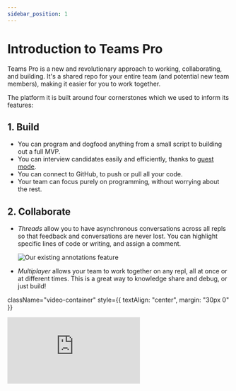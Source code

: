 ```yaml
---
sidebar_position: 1
---
```


# Introduction to Teams Pro

Teams Pro is a new and revolutionary approach to working, collaborating, and building. It's a shared repo for your entire team (and potential new team members), making it easier for you to work together.

The platform it is built around four cornerstones which we used to inform its features:

## 1. Build
  - You can program and dogfood anything from a small script to building out a full MVP.
  - You can interview candidates easily and efficiently, thanks to [guest mode](/teams-pro/interviewing-candidates).
 - You can connect to GitHub, to push or pull all your code.
 - Your team can focus purely on programming, without worrying about the rest.


## 2. Collaborate
 - *Threads* allow you to have asynchronous conversations across all repls so that feedback and conversations are never lost. You can highlight specific lines of code or writing, and assign a comment.

   <img src="https://blog.replit.com/images/threads/annotations.gif?" alt="Our existing annotations feature"/>

 - *Multiplayer* allows your team to work together on any repl, all at once or at different times. This is a great way to knowledge share and debug, or just build!

   <div
  className="video-container"
  style={{ textAlign: "center", margin: "30px 0" }}
>
  <iframe
    width={475}
    height={275}
    src="https://www.youtube.com/embed/kO0EJJcuW1k"
    frameBorder={0}
    allow="accelerometer; autoplay; encrypted-media; gyroscope; picture-in-picture"
    allowFullScreen=""
  />
</div>


   - *Who's coding?* provides a live view of what your team is working on, which helps teammates understand if they should jump in and give input as needed.

  <div
  className="video-container"
  style={{ textAlign: "center", margin: "30px 0" }}
>
  <iframe
    width={560}
    height={315}
    src="https://www.youtube.com/embed/RHKz3grfPrw"
    title="YouTube video player"
    frameBorder={0}
    allow="accelerometer; autoplay; clipboard-write; encrypted-media; gyroscope; picture-in-picture"
    allowFullScreen=""
  />
</div>


## 3. Host
  - You can create internal tools such as Slack bots, web services, lunch roulette, data processing, scrapers, etc.

<img
  src="https://pbs.twimg.com/media/EuCd-dvVkAwNO8K?format=jpg&name=large"
  alt="Our internal tool"
  style={{ width: "60% !important" }}
/>

  - If you use always-on with hosting, you can spin up your blogs, docs, scripting tools, etc., at unprecedented speeds.

## 4. Fun
   - Teams Pro really allows team work to turn into dream work. 
   - Markdown puts the power in your hands; you can do everything from meeting minutes and post-mortems, to user interviews.
   - You can whiteboard using .draw files. 
   
<img
  src="https://blog.replit.com/images/draw/draw.gif"
  alt="Example drawing"
  style={{ width: "100%" }}
/>

   - You can create design docs and brainstorming sessions by combining .md and .draw files. 
   - You can also use it as a knowledge base (one source of truth for the whole team).

## Questions? Need help?

Please email us at pro@replit.com.

If you don't already have a Teams Pro subscription, we can add you to the closed beta.
